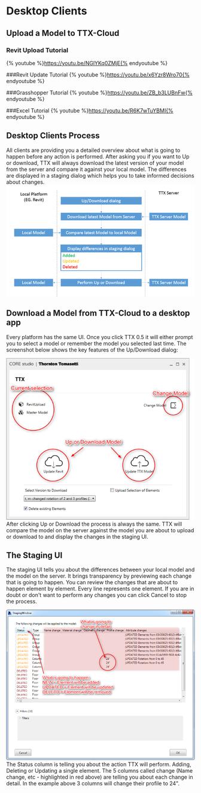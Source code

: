 # Desktop Clients

## Upload a Model to TTX-Cloud
### Revit Upload Tutorial
{% youtube %}https://youtu.be/NGlYKq0ZMjE{% endyoutube %}

###Revit Update Tutorial
{% youtube %}https://youtu.be/x6Yzr8Wro70{% endyoutube %}

###Grasshopper Tutorial
{% youtube %}https://youtu.be/ZB_b3LUBnFw{% endyoutube %}

###Excel Tutorial
{% youtube %}https://youtu.be/R6K7wTuYBMI{% endyoutube %}


## Desktop Clients Process
All clients are providing you a detailed overview about what is going to happen before any action is performed. After asking you if you want to Up or download, TTX will always download the latest version of your model from the server and compare it against your local model. The differences are displayed in a staging dialog which helps you to take informed decisions about changes.
![](images/UI/StagingProcess.png)

## Download a Model from TTX-Cloud to a desktop app
Every platform has the same UI. Once you click TTX 0.5 it will either prompt you to select a model or remember the model you selected last time. The screenshot below shows the key features of the Up/Download dialog:

![](images/UI/UpDownloadDialog.png)
After clicking Up or Download the process is always the same. TTX will compare the model on the server against the model you are about to upload or download to and display the changes in the staging UI.
## The Staging UI
The staging UI tells you about the differences between your local model and the model on the server. It brings transparency by previewing each change that is going to happen. You can review the changes that are about to happen element by element. Every line represents one element. If you are in doubt or don't want to perform any changes you can click Cancel to stop the process.

![](images/UI/StagingWindow.png)
The Status column is telling you about the action TTX will perform. Adding, Deleting or Updating a single element. The 5 columns called change (Name change, etc - highlighted in red above) are telling you about each change in detail. In the example above 3 columns will change their profile to 24". 